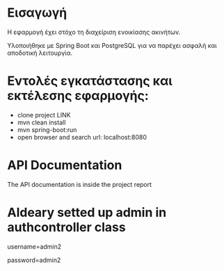 # Εισαγωγή
Η εφαρμογή έχει στόχο τη διαχείριση ενοικίασης ακινήτων. 

Υλοποιήθηκε με Spring Boot και PostgreSQL για να παρέχει ασφαλή και αποδοτική λειτουργία.

# Εντολές εγκατάστασης και εκτέλεσης εφαρμογής:
* clone project LINK
* mvn clean install
* mvn spring-boot:run
* open browser and search url: localhost:8080

# API Documentation
The API documentation is inside the project report

# Aldeary setted up admin in authcontroller class
username=admin2

password=admin2